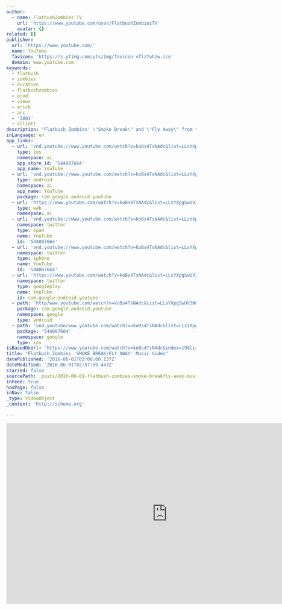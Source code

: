 ```yaml
---
author:
  - name: FlatbushZombies TV
    url: 'https://www.youtube.com/user/FlatbushZombiesTV'
    avatar: {}
related: []
publisher:
  url: 'https://www.youtube.com/'
  name: YouTube
  favicon: 'https://s.ytimg.com/yts/img/favicon-vflz7uhzw.ico'
  domain: www.youtube.com
keywords:
  - flatbush
  - zombies
  - duration
  - flatbushzombies
  - prod
  - views
  - erick
  - arc
  - '3001'
  - elliott
description: "Flatbush Zombies' \"Smoke Break\" and \"Fly Away\" from the debut album 3001: A Laced Odyssey. Get it now at http://www.thegloriousdead.com Get '3001: A Laced Odyssey' iTunes ► http://smarturl.it/fbz-it Amazon ► http://smarturl.it/fbz-az Google Play ► http://smarturl.it/fbz-gp Directed by Fredo Tovar/Scott Fleishman/EDWIN! An @APLUSFILMZ Production"
inLanguage: en
app_links:
  - url: 'vnd.youtube://www.youtube.com/watch?v=koBs4TsNAdc&list=LLsYXpgSwUV3N8XVfVgPV0rw&index=19&feature=applinks'
    type: ios
    namespace: ai
    app_store_id: '544007664'
    app_name: YouTube
  - url: 'vnd.youtube://www.youtube.com/watch?v=koBs4TsNAdc&list=LLsYXpgSwUV3N8XVfVgPV0rw&index=19&feature=applinks'
    type: android
    namespace: ai
    app_name: YouTube
    package: com.google.android.youtube
  - url: 'https://www.youtube.com/watch?v=koBs4TsNAdc&list=LLsYXpgSwUV3N8XVfVgPV0rw&index=19&feature=applinks'
    type: web
    namespace: ai
  - url: 'vnd.youtube://www.youtube.com/watch?v=koBs4TsNAdc&list=LLsYXpgSwUV3N8XVfVgPV0rw&index=19&feature=applinks'
    namespace: twitter
    type: ipad
    name: YouTube
    id: '544007664'
  - url: 'vnd.youtube://www.youtube.com/watch?v=koBs4TsNAdc&list=LLsYXpgSwUV3N8XVfVgPV0rw&index=19&feature=applinks'
    namespace: twitter
    type: iphone
    name: YouTube
    id: '544007664'
  - url: 'https://www.youtube.com/watch?v=koBs4TsNAdc&list=LLsYXpgSwUV3N8XVfVgPV0rw&index=19'
    namespace: twitter
    type: googleplay
    name: YouTube
    id: com.google.android.youtube
  - path: 'http/www.youtube.com/watch?v=koBs4TsNAdc&list=LLsYXpgSwUV3N8XVfVgPV0rw&index=19'
    package: com.google.android.youtube
    namespace: google
    type: android
  - path: 'vnd.youtube/www.youtube.com/watch?v=koBs4TsNAdc&list=LLsYXpgSwUV3N8XVfVgPV0rw&index=19'
    package: '544007664'
    namespace: google
    type: ios
isBasedOnUrl: 'https://www.youtube.com/watch?v=koBs4TsNAdc&index=19&list=LLsYXpgSwUV3N8XVfVgPV0rw'
title: "Flatbush Zombies 'SMOKE BREAK/FLY AWAY' Music Video"
datePublished: '2016-06-01T03:00:00.137Z'
dateModified: '2016-06-01T02:57:59.447Z'
starred: false
sourcePath: _posts/2016-06-01-flatbush-zombies-smoke-breakfly-away-music-video.md
inFeed: true
hasPage: false
inNav: false
_type: VideoObject
_context: 'http://schema.org'

---
```

<iframe src="https://cdn.embedly.com/widgets/media.html?src=https%3A%2F%2Fwww.youtube.com%2Fembed%2FkoBs4TsNAdc%3Ffeature%3Doembed&amp;url=http%3A%2F%2Fwww.youtube.com%2Fwatch%3Fv%3DkoBs4TsNAdc&amp;image=https%3A%2F%2Fi.ytimg.com%2Fvi%2FkoBs4TsNAdc%2Fhqdefault.jpg&amp;key=b7d04c9b404c499eba89ee7072e1c4f7&amp;type=text%2Fhtml&amp;schema=youtube" width="854" height="480" scrolling="no" frameborder="0" allowfullscreen="" style=""></iframe>
